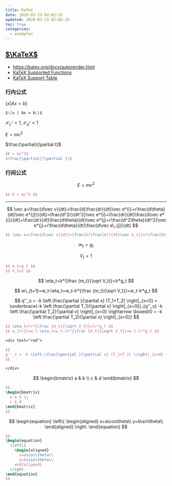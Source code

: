 ```yaml
---
title: KaTeX
date: 2020-03-23 02:02:15
updated: 2020-03-23 02:02:15
toc: true
categories:
  - examples
---
```


## [$\KaTeX$](https://katex.org/)

- <https://katex.org/docs/autorender.html>
- [KaTeX Supported Functions](https://katex.org/docs/supported.html)
- [KaTeX Support Table](https://katex.org/docs/support_table.html)

### 行内公式

$\{x | Ax = b\}$

```md
$\{x | Ax = b\}$
```

$\mathcal{X}_{c^*}<1, \mathcal{X}_{q^*}<1$

$E = mc^2$

$\frac{\partial}{\partial t}$

```latex
$E = mc^2$
$\frac{\partial}{\partial t}$
```

### 行间公式

$$ E = mc^2 $$

```latex
$$ E = mc^2 $$
```

---

$$ \vec a=\frac{d\vec v}{dt}=\frac{d(\frac{dr}{dt}\vec e*{i}+r\frac{d\theta}{dt}\vec e*{j})}{dt}=\frac{d^2r}{dt^2}\vec e*{i}+\frac{dr}{dt}\frac{d\vec e*{i}}{dt}+\frac{dr}{dt}\frac{d\theta}{dt}\vec e*{j}+r\frac{d^2\theta}{dt^2}\vec e*{j}+r\frac{d\theta}{dt}\frac{d\vec e\_{j}}{dt} $$

```latex
$$ \vec a=\frac{d\vec v}{dt}=\frac{d(\frac{dr}{dt}\vec e_{i}+r\frac{d\theta}{dt}\vec e_{j})}{dt}=\frac{d^2r}{dt^2}\vec e_{i}+\frac{dr}{dt}\frac{d\vec e_{i}}{dt}+\frac{dr}{dt}\frac{d\theta}{dt}\vec e_{j}+r\frac{d^2\theta}{dt^2}\vec e_{j}+r\frac{d\theta}{dt}\frac{d\vec e_{j}}{dt} $$
```

$$ m_t=g_t $$

$$ V_t=1 $$

```latex
$$ m_t=g_t $$
$$ V_t=1 $$
```

$$ \eta_t=lr*{\frac {m_t}{\sqrt V_t}}=lr*g_t $$

$$ w\_{t+1}=w_t-\eta_t=w_t-lr*{\frac {m_t}{\sqrt V_t}}=w_t-lr*g_t $$

<div text="red">

$$
q''_s = -k \left.\frac{\partial }{\partial x} (T_1+T_2) \right|_{x=0} = \underbrace{-k \left.\frac{\partial T_1}{\partial x} \right|_{x=0}}_{q''_s}  -k \left.\frac{\partial T_2}{\partial x} \right|_{x=0} \rightarrow \boxed{0 = -k \left.\frac{\partial T_2}{\partial x} \right|_{x=0}}
$$

</div>

```latex
$$ \eta_t=lr*{\frac {m_t}{\sqrt V_t}}=lr*g_t $$
$$ w_{t+1}=w_t-\eta_t=w_t-lr*{\frac {m_t}{\sqrt V_t}}=w_t-lr*g_t $$

<div text="red">

$$
q''_s = -k \left.\frac{\partial }{\partial x} (T_1+T_2) \right|_{x=0} = \underbrace{-k \left.\frac{\partial T_1}{\partial x} \right|_{x=0}}_{q''_s}  -k \left.\frac{\partial T_2}{\partial x} \right|_{x=0} \rightarrow \boxed{0 = -k \left.\frac{\partial T_2}{\partial x} \right|_{x=0}}
$$

</div>
```

$$
\begin{bmatrix}
  a & b \\
  c & d
\end{bmatrix}
$$

```latex
$$
\begin{bmatrix}
  a & b \\
  c & d
\end{bmatrix}
$$
```

$$
\begin{equation}
  \left\{
    \begin{aligned}
      x=a\cos\theta\\
      y=b\sin\theta\\
    \end{aligned}
  \right.
\end{equation}
$$

```latex
$$
\begin{equation}
  \left\{
    \begin{aligned}
      x=a\cos\theta\\
      y=b\sin\theta\\
    end{aligned}
  \right.
\end{equation}
$$
```
